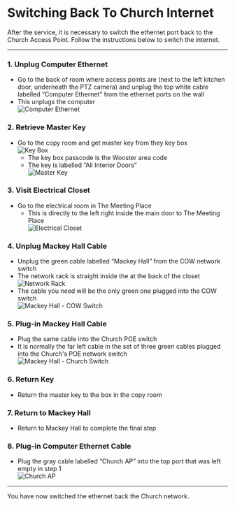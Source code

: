 # Switching Back To Church Internet
After the service, it is necessary to switch the ethernet port back to the Church Access Point. Follow the instructions below to switch the internet.

---
### 1.	Unplug Computer Ethernet
 - Go to the back of room where access points are (next to the left kitchen door, underneath the PTZ camera) and unplug the top white cable labelled “Computer Ethernet” from the ethernet ports on the wall
 - This unplugs the computer
 <br>![Computer Ethernet](../../assets/images/internet/computer-ethernet%400.1x.png)
 
### 2. Retrieve Master Key
 - Go to the copy room and get master key from they key box
 <br>![Key Box](../../assets/images/internet/key-box%400.1x.png)
   - The key box passcode is the Wooster area code
   - The key is labelled “All Interior Doors”
   <br>![Master Key](../../assets/images/internet/interior-doors%400.1x.png)


### 3. Visit Electrical Closet
 - Go to the electrical room in The Meeting Place
   - This is directly to the left right inside the main door to The Meeting Place
 <br>![Electrical Closet](../../assets/images/internet/electrical-closet%400.1x.png)

### 4. Unplug Mackey Hall Cable
 - Unplug the green cable labelled “Mackey Hall” from the COW network switch
 - The network rack is straight inside the at the back of the closet
 <br>![Network Rack](../../assets/images/internet/server-rack%400.1x.png)
 - The cable you need will be the only green one plugged into the COW switch
 <br>![Mackey Hall - COW Switch](../../assets/images/internet/mackey-hall-cow%400.1x.png)

### 5. Plug-in Mackey Hall Cable
 - Plug the same cable into the Church POE switch
 - It is normally the far left cable in the set of three green cables plugged into the Church's POE network switch
 <br>![Mackey Hall - Church Switch](../../assets/images/internet/mackey-hall-church%400.1x.png)

### 6. Return Key
 - Return the master key to the box in the copy room

### 7. Return to Mackey Hall
 - Return to Mackey Hall to complete the final step

### 8. Plug-in Computer Ethernet Cable
 - Plug the gray cable labelled “Church AP” into the top port that was left empty in step 1
 <br>![Church AP](../../assets/images/internet/church-ap%400.1x.png)

---
You have now switched the ethernet back the Church network.